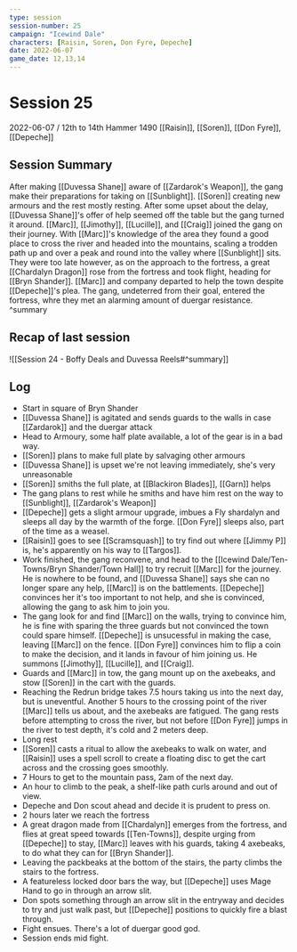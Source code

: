 ```yaml
---
type: session
session-number: 25
campaign: "Icewind Dale"
characters: [Raisin, Soren, Don Fyre, Depeche]
date: 2022-06-07
game_date: 12,13,14
---
```


# Session  25
2022-06-07 / 12th to 14th Hammer 1490
[[Raisin]], [[Soren]], [[Don Fyre]], [[Depeche]]

## Session Summary
After making [[Duvessa Shane]] aware of [[Zardarok's Weapon]], the gang make their preparations for taking on [[Sunblight]]. [[Soren]] creating new armours and the rest mostly resting.
After some upset about the delay, [[Duvessa Shane]]'s offer of help seemed off the table but the gang turned it around.
[[Marc]], [[Jimothy]], [[Lucille]], and [[Craig]] joined the gang on their journey. With [[Marc]]'s knowledge of the area they found a good place to cross the river and headed into the mountains, scaling a trodden path up and over a peak and round into the valley where [[Sunblight]] sits. 
They were too late however, as on the approach to the fortress, a great [[Chardalyn Dragon]] rose from the fortress and took flight, heading for [[Bryn Shander]]. [[Marc]] and company departed to help the town despite [[Depeche]]'s plea.
The gang, undeterred from their goal, entered the fortress, whre they met an alarming amount of duergar resistance.
^summary

## Recap of last session
![[Session 24 - Boffy Deals and Duvessa Reels#^summary]]

## Log

- Start in square of Bryn Shander
- [[Duvessa Shane]] is agitated and sends guards to the walls in case [[Zardarok]] and the duergar attack
- Head to Armoury, some half plate available, a lot of the gear is in a bad way.
- [[Soren]] plans to make full plate by salvaging other armours
- [[Duvessa Shane]] is upset we're not leaving immediately, she's very unreasonable
- [[Soren]] smiths the full plate, at [[Blackiron Blades]], [[Garn]] helps
- The gang plans to rest while he smiths and have him rest on the way to [[Sunblight]], [[Zardarok's Weapon]]
- [[Depeche]] gets a slight armour upgrade, imbues a Fly shardalyn and sleeps all day by the warmth of the forge. [[Don Fyre]] sleeps also, part of the time as a weasel.
- [[Raisin]] goes to see [[Scramsquash]] to try find out where [[Jimmy P]] is, he's apparently on his way to [[Targos]].
- Work finished, the gang reconvene, and head to the [[Icewind Dale/Ten-Towns/Bryn Shander/Town Hall]] to try recruit [[Marc]] for the journey. He is nowhere to be found, and [[Duvessa Shane]] says she can no longer spare any help, [[Marc]] is on the battlements. [[Depeche]] convinces her it's too important to not help, and she is convinced, allowing the gang to ask him to join you.
- The gang look for and find [[Marc]] on the walls, trying to convince him, he is fine with sparing the three guards but not convinced the town could spare himself. [[Depeche]] is unsucessful in making the case, leaving [[Marc]] on the fence. [[Don Fyre]] convinces him to flip a coin to make the decision, and it lands in favour of him joining us. He summons [[Jimothy]], [[Lucille]], and [[Craig]].
- Guards and [[Marc]] in tow, the gang mount up on the axebeaks, and stow [[Soren]] in the cart with the guards. 
- Reaching the Redrun bridge takes 7.5 hours taking us into the next day, but is uneventful. Another 5 hours to the crossing point of the river [[Marc]] tells us about, and the axebeaks are fatigued. The gang rests before attempting to cross the river, but not before [[Don Fyre]] jumps in the river to test depth, it's cold and 2 meters deep.
- Long rest
- [[Soren]] casts a ritual to allow the axebeaks to walk on water, and [[Raisin]] uses a spell scroll to create a floating disc to get the cart across and the crossing goes smoothly.
- 7 Hours to get to the mountain pass, 2am of the next day.
- An hour to climb to the peak, a shelf-like path curls around and out of view.
- Depeche and Don scout ahead and decide it is prudent to press on.
- 2 hours later we reach the fortress
- A great dragon made from [[Chardalyn]] emerges from the fortress, and flies at great speed towards [[Ten-Towns]], despite urging from [[Depeche]] to stay, [[Marc]] leaves with his guards, taking 4 axebeaks, to do what they can for [[Bryn Shander]].
- Leaving the packbeaks at the bottom of the stairs, the party climbs the stairs to the fortress.
- A featureless locked door bars the way, but [[Depeche]] uses Mage Hand to go in through an arrow slit.
- Don spots something through an arrow slit in the entryway and decides to try and just walk past, but [[Depeche]] positions to quickly fire a blast through.
- Fight ensues. There's a lot of duergar good god.
- Session ends mid fight.